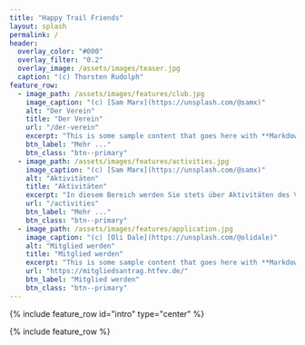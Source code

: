 ```yaml
---
title: "Happy Trail Friends"
layout: splash
permalink: /
header:
  overlay_color: "#000"
  overlay_filter: "0.2"
  overlay_image: /assets/images/teaser.jpg
  caption: "(c) Thorsten Rudolph"
feature_row:
  - image_path: /assets/images/features/club.jpg
    image_caption: "(c) [Sam Marx](https://unsplash.com/@samx)"
    alt: "Der Verein"
    title: "Der Verein"
    url: "/der-verein"
    excerpt: "This is some sample content that goes here with **Markdown** formatting."
    btn_label: "Mehr ..."
    btn_class: "btn--primary"
  - image_path: /assets/images/features/activities.jpg
    image_caption: "(c) [Sam Marx](https://unsplash.com/@samx)"
    alt: "Aktivitäten"
    title: "Aktivitäten"
    excerpt: "In diesem Bereich werden Sie stets über Aktivitäten des Vereins infomiert."
    url: "/activities"
    btn_label: "Mehr ..."
    btn_class: "btn--primary"
  - image_path: /assets/images/features/application.jpg
    image_caption: "(c) [Oli Dale](https://unsplash.com/@olidale)"
    alt: "Mitglied werden"
    title: "Mitglied werden"
    excerpt: "This is some sample content that goes here with **Markdown** formatting."
    url: "https://mitgliedsantrag.htfev.de/"
    btn_label: "Mitglied werden"
    btn_class: "btn--primary"
---
```


{% include feature_row id="intro" type="center" %}

{% include feature_row %}